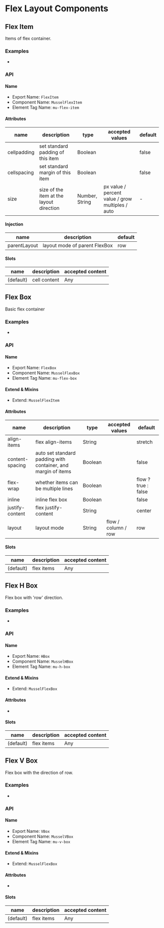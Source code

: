 # Flex Layout Components



## Flex Item

Items of flex container.



### Examples

-



### API

#### Name

* Export Name:  `FlexItem`
* Component Name:  `MusselFlexItem`
* Element Tag Name:  `mu-flex-item`



#### Attributes

| name        | description                              | type           | accepted values                                  | default |
| ----------- | ---------------------------------------- | -------------- | ------------------------------------------------ | ------- |
| cellpadding | set standard padding of this item        | Boolean        |                                                  | false   |
| cellspacing | set standard margin of this item         | Boolean        |                                                  | false   |
| size        | size of the item at the layout direction | Number, String | px value / percent value / grow multiples / auto | -       |



#### Injection

| name         | description                   | default |
| ------------ | ----------------------------- | ------- |
| parentLayout | layout mode of parent FlexBox | row     |



#### Slots

| name      | description  | accepted content |
| --------- | ------------ | ---------------- |
| (default) | cell content | Any              |





## Flex Box

Basic flex container



### Examples

-



### API

#### Name

* Export Name:  `FlexBox`
* Component Name:  `MusselFlexBox`
* Element Tag Name:  `mu-flex-box`



#### Extend & Mixins

* Extend: `MusselFlexItem`



#### Attributes

| name            | description                                                  | type    | accepted values     | default             |
| --------------- | ------------------------------------------------------------ | ------- | ------------------- | ------------------- |
| align-items     | flex align-items                                             | String  |                     | stretch             |
| content-spacing | auto set standard padding with container, and margin of items | Boolean |                     | false               |
| flex-wrap       | whether items can be multiple lines                          | Boolean |                     | flow ? true : false |
| inline          | inline flex box                                              | Boolean |                     | false               |
| justify-content | flex justify-content                                         | String  |                     | center              |
| layout          | layout mode                                                  | String  | flow / column / row | row                 |



#### Slots

| name      | description | accepted content |
| --------- | ----------- | ---------------- |
| (default) | flex items  | Any              |





## Flex H Box

Flex box with 'row' direction.



### Examples

-



### API

#### Name

* Export Name:  `HBox`
* Component Name:  `MusselHBox`
* Element Tag Name:  `mu-h-box`



#### Extend & Mixins

* Extend: `MusselFlexBox`



#### Attributes

-



#### Slots

| name      | description | accepted content |
| --------- | ----------- | ---------------- |
| (default) | flex items  | Any              |





## Flex V Box

Flex box with  the direction of row.



### Examples

-



### API

#### Name

* Export Name:  `VBox`
* Component Name:  `MusselVBox`
* Element Tag Name:  `mu-v-box`



#### Extend & Mixins

* Extend: `MusselFlexBox`



#### Attributes

-



#### Slots

| name      | description | accepted content |
| --------- | ----------- | ---------------- |
| (default) | flex items  | Any              |



